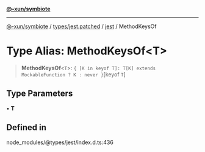 [**@-xun/symbiote**](../../../../../README.md)

***

[@-xun/symbiote](../../../../../README.md) / [types/jest.patched](../../../README.md) / [jest](../README.md) / MethodKeysOf

# Type Alias: MethodKeysOf\<T\>

> **MethodKeysOf**\<`T`\>: `{ [K in keyof T]: T[K] extends MockableFunction ? K : never }`\[keyof `T`\]

## Type Parameters

• **T**

## Defined in

node\_modules/@types/jest/index.d.ts:436
